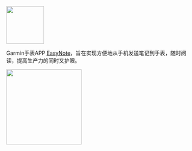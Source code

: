 <img src="https://congzhou09.github.io/EasyNote/snapshot/cover.png" width="100" />

Garmin手表APP [EasyNote](https://apps.garmin.com/en-US/apps/5ac961f9-ffc6-4717-8f29-5311c749c1ea)，旨在实现方便地从手机发送笔记到手表，随时阅读，提高生产力的同时又护眼。

<img src="https://congzhou09.github.io/EasyNote/snapshot/2.png" width="200" />

